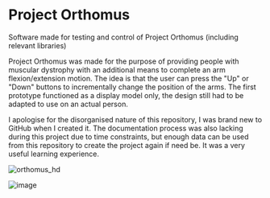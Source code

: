 # Project Orthomus
 Software made for testing and control of Project Orthomus (including relevant libraries)

Project Orthomus was made for the purpose of providing people with muscular dystrophy with an additional means to complete an arm flexion/extension motion. The idea is that the user can press the "Up" or "Down" buttons to incrementally change the position of the arms. The first prototype functioned as a display model only, the design still had to be adapted to use on an actual person.

I apologise for the disorganised nature of this repository, I was brand new to GitHub when I created it. The documentation process was also lacking during this project due to time constraints, but enough data can be used from this repository to create the project again if need be. It was a very useful learning experience.


![orthomus_hd](https://user-images.githubusercontent.com/50542181/148217384-f72d70f5-5087-486e-8f5b-72bc5f5fde84.jpg)

![image](https://user-images.githubusercontent.com/50542181/148347365-bfd6edbc-b87b-48c5-9e55-bd4da43cb72b.png)
